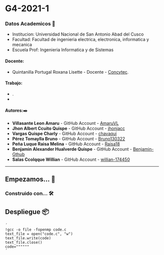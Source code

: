 # G4-2021-1
### Datos Academicos 📖
- Institucion: Universidad Nacional de San Antonio Abad del Cusco
- Facultad: Facultad de ingenieria electrica, electronica, informatica y mecanica
- Escuela Prof: Ingenieria Informatica y de Sistemas

#### Docente:
- Quintanilla Portugal Roxana Lisette - Docente - [Concytec](http://directorio.concytec.gob.pe/appDirectorioCTI/VerDatosInvestigador.do?id_investigador=40930).

#### Trabajo:

- .
- 

#### Autores:✒️

- **Villasante Leon Amaru** - GitHub Account - [AmaruVL](https://github.com/AmaruVL)
- **Jhon Albert Ccuito Quispe** - GitHub Account - [jhonjacc](https://github.com/jhonjacc)
- **Vargas Quispe Charly** - GitHub Account - [chavaqui](https://github.com/chavaqui)
- **Pérez Tomaylla Bruno** - GitHub Account - [Bruno130322](https://github.com/Bruno130322)
- **Peña Luque Raisa Melina** - GitHub Account - [Raisa18](https://github.com/Raisa18)
- **Benjamin Alexander Hualverde Quispe** - GitHub Account - [Benjamin-Gthub](https://github.com/Benjamin-Gthub)
- **Salas Ccolqque Willian** - GitHub Account - [willian-174450](https://github.com/willian-174450)
---
## Empezamos... 🚀



### Construido con... 🛠️


## Despliegue 📦
    ´
    !gcc -o file -fopenmp code.c
    text_file = open("code.c", "w")
    text_file.write(code)
    text_file.close()
    code=""""""
    ´

